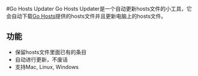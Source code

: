 #Go Hosts Updater
Go Hosts Updater是一个自动更新hosts文件的小工具，它会自动下载[Go Hosts](https://github.com/Lerist/Go-Hosts)提供的hosts文件并且更新电脑上的hosts文件。

## 功能
* 保留hosts文件里面已有的条目
* 自动进行更新，不废话
* 支持Mac, Linux, Windows

